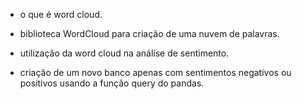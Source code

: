 - o que é word cloud.

- biblioteca WordCloud para criação de uma nuvem de palavras.

- utilização da word cloud na análise de sentimento.

- criação de um novo banco apenas com sentimentos negativos ou positivos usando a função query do pandas.